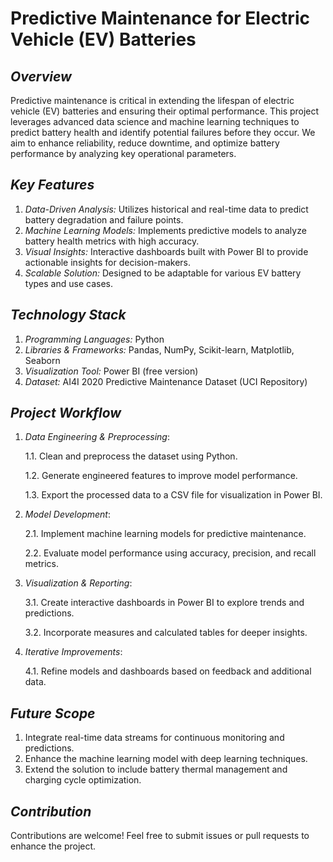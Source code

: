 # Predictive Maintenance for Electric Vehicle (EV) Batteries
## _Overview_ ##
Predictive maintenance is critical in extending the lifespan of electric vehicle (EV) batteries and ensuring their optimal performance. This project leverages advanced data science and machine learning techniques to predict battery health and identify potential failures before they occur. We aim to enhance reliability, reduce downtime, and optimize battery performance by analyzing key operational parameters.

## _Key Features_ ##
1. *Data-Driven Analysis:* Utilizes historical and real-time data to predict battery degradation and failure points.
2. *Machine Learning Models:* Implements predictive models to analyze battery health metrics with high accuracy.
3. *Visual Insights:* Interactive dashboards built with Power BI to provide actionable insights for decision-makers.
4. *Scalable Solution:* Designed to be adaptable for various EV battery types and use cases.

## _Technology Stack_ ## 
1. *Programming Languages:* Python
2. *Libraries & Frameworks:* Pandas, NumPy, Scikit-learn, Matplotlib, Seaborn
3. *Visualization Tool:* Power BI (free version)
4. *Dataset:* AI4I 2020 Predictive Maintenance Dataset (UCI Repository)

## _Project Workflow_ ##
1. *Data Engineering & Preprocessing*:
   
   1.1. Clean and preprocess the dataset using Python.
   
   1.2.  Generate engineered features to improve model performance.
   
   1.3. Export the processed data to a CSV file for visualization in Power BI.
   
2. *Model Development*:
   
   2.1. Implement machine learning models for predictive maintenance.
   
   2.2. Evaluate model performance using accuracy, precision, and recall metrics.
   
3. *Visualization & Reporting*:
   
   3.1. Create interactive dashboards in Power BI to explore trends and predictions.
   
   3.2. Incorporate measures and calculated tables for deeper insights.
   
4. *Iterative Improvements*:
   
   4.1. Refine models and dashboards based on feedback and additional data.

## _Future Scope_ ##
1. Integrate real-time data streams for continuous monitoring and predictions.
2. Enhance the machine learning model with deep learning techniques.
3. Extend the solution to include battery thermal management and charging cycle optimization.

## _Contribution_ ## 
Contributions are welcome! Feel free to submit issues or pull requests to enhance the project.
